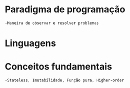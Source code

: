 # Paradigma de programação
    -Maneira de observar e resolver problemas

# Linguagens

# Conceitos fundamentais
    -Stateless, Imutabilidade, Função pura, Higher-order